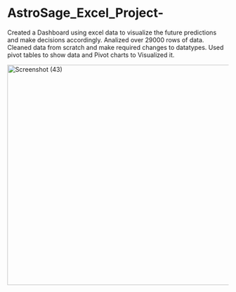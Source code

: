 # AstroSage_Excel_Project-
Created a Dashboard using excel data to visualize the future predictions and make decisions accordingly.
Analized over 29000 rows of data. 
Cleaned data from scratch and make required changes to datatypes.
Used pivot tables to show data and Pivot charts to Visualized it.

<img width="1323" height="501" alt="Screenshot (43)" src="https://github.com/user-attachments/assets/15f09b0b-f4b8-4f43-99f6-62fa3167c286" />
